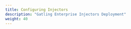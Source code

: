 ```yaml
---
title: Configuring Injectors
description: "Gatling Enterprise Injectors Deployment"
weight: 40
---
```

